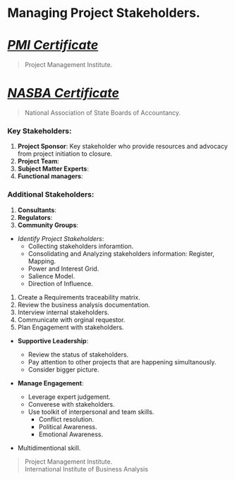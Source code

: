 # Managing Project Stakeholders.
# [*PMI Certificate*](https://www.linkedin.com/learning/certificates/79d7ccad41db58885cc2680e2cd2e4c09ad75e06fb53d8305d742e750829b55c)
> Project Management Institute.
# [*NASBA Certificate*](https://www.linkedin.com/learning/certificates/65a8a70a37e443224828634c009300241102f13cc61cea69e2241e129a5cf784?u=60693444)
> National Association of State Boards of Accountancy.

### Key Stakeholders:
1. **Project Sponsor**: Key stakeholder who provide resources and advocacy from project initiation to closure.
2. **Project Team**:
3. **Subject Matter Experts**:
4. **Functional managers**:
### Additional Stakeholders:
1. **Consultants**:
2. **Regulators**:
3. **Community Groups**:

- *Identify Project Stakeholders*:
    - Collecting stakeholders inforamtion.
    - Consolidating and Analyzing stakeholders information: Register, Mapping.
    - Power and Interest Grid.
    - Salience Model.
    - Direction of Influence.

1. Create a Requirements traceability matrix.
2. Review the business analysis documentation.
3. Interview internal stakeholders.
4. Communicate with orginal requestor.
5. Plan Engagement with stakeholders.

- **Supportive Leadership**:
    - Review the status of stakeholders.
    - Pay attention to other projects that are happening simultanously.
    - Consider bigger picture.
- **Manage Engagement**:
    - Leverage expert judgement.
    - Converese with stakeholders.
    - Use toolkit of interpersonal and team skills.
        - Conflict resolution.
        - Political Awareness.
        - Emotional Awareness.

- Multidimentional skill. 
> Project Management Institute.</br>
> International Institute of Business Analysis



